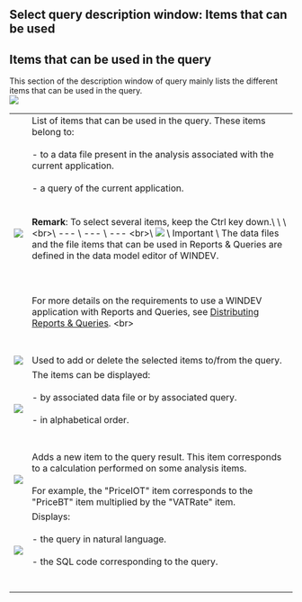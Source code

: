 


## Select query description window: Items that can be used 
			



<a name="NOTE1"></a>
<a name="NOTE1_1"></a>


## Items that can be used in the query
<a name="items_that_can_used_the_query_ELTTEXTE000101"></a>
This section of the description window of query mainly lists the different items that can be used in the query.<br>![](https://doc.pcsoft.fr/en-US/images/image.awp?langid=3&name=DescrReqPartie1.gif)



|   |   |
| --- | --- |
| ![](https://doc.pcsoft.fr/en-US/images/image.awp?langid=3&name=CERCLE1.GIF) | List of items that can be used in the query. These items belong to:<br><br>- to a data file present in the analysis associated with the current application.<br><br>- a query of the current application.<br><br><br>**Remark**: To select several items, keep the Ctrl key down.\   \   \   \<br>\ --- \ --- \ --- \<br>\ ![](https://doc.pcsoft.fr/en-US/images/image.awp?langid=3&name=ER.png) \ Important \ The data files and the file items that can be used in Reports & Queries are defined in the data model editor of WINDEV.<br><br><br><br>For more details on the requirements to use a WINDEV application with Reports and Queries, see [Distributing Reports & Queries](../Presentation/3088002.md). \<br><br><br><br> |
| ![](https://doc.pcsoft.fr/en-US/images/image.awp?langid=3&name=CERCLE2.GIF) | Used to add or delete the selected items to/from the query. |
| ![](https://doc.pcsoft.fr/en-US/images/image.awp?langid=3&name=CERCLE3.GIF) | The items can be displayed:<br><br>- by associated data file or by associated query.<br><br>- in alphabetical order.<br><br><br> |
| ![](https://doc.pcsoft.fr/en-US/images/image.awp?langid=3&name=CERCLE4.GIF) | Adds a new item to the query result. This item corresponds to a calculation performed on some analysis items.<br><br>For example, the "PriceIOT" item corresponds to the "PriceBT" item multiplied by the "VATRate" item. |
| ![](https://doc.pcsoft.fr/en-US/images/image.awp?langid=3&name=CERCLE5.GIF) | Displays:<br><br>- the query in natural language.<br><br>- the SQL code corresponding to the query.<br><br><br> |





